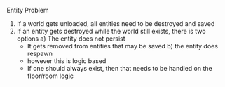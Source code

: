 Entity Problem

1) If a world gets unloaded, all entities need to be destroyed and saved
2) If an entity gets destroyed while the world still exists, there is two options
  a) The entity does not persist
    - It gets removed from entities that may be saved
  b) the entity does respawn
    - however this is logic based
    - If one should always exist, then that needs to be handled on the floor/room logic